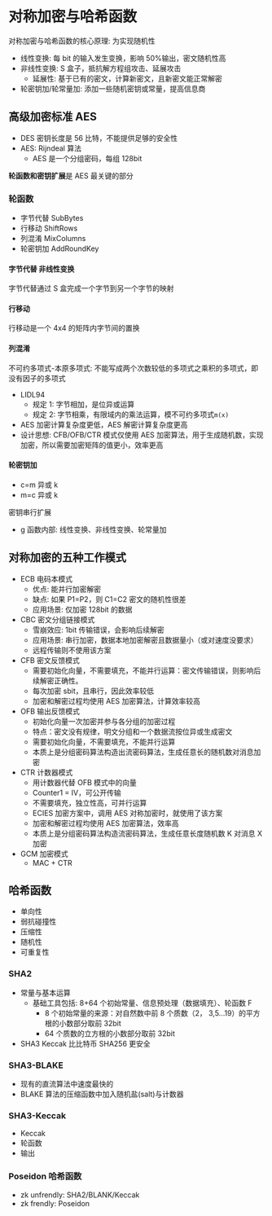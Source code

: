 # 对称加密与哈希函数

对称加密与哈希函数的核心原理: 为实现随机性

- 线性变换: 每 bit 的输入发生变换，影响 50%输出，密文随机性高
- 非线性变换: S 盒子，抵抗解方程组攻击、延展攻击
  - 延展性: 基于已有的密文，计算新密文，且新密文能正常解密
- 轮密钥加/轮常量加: 添加一些随机密钥或常量，提高信息商

## 高级加密标准 AES

- DES 密钥长度是 56 比特，不能提供足够的安全性
- AES: Rijndeal 算法
  - AES 是一个分组密码，每组 128bit

**轮函数和密钥扩展**是 AES 最关键的部分

### 轮函数

- 字节代替 SubBytes
- 行移动 ShiftRows
- 列混淆 MixColumns
- 轮密钥加 AddRoundKey

#### 字节代替 非线性变换

字节代替通过 S 盒完成一个字节到另一个字节的映射

#### 行移动

行移动是一个 4x4 的矩阵内字节间的置换

#### 列混淆

不可约多项式-本原多项式: 不能写成两个次数较低的多项式之乘积的多项式，即没有因子的多项式

- LIDL94
  - 规定 1: 字节相加，是位异或运算
  - 规定 2: 字节相乘，有限域内的乘法运算，模不可约多项式`m(x)`
- AES 加密计算复杂度更低，AES 解密计算复杂度更高
- 设计思想: CFB/OFB/CTR 模式仅使用 AES 加密算法，用于生成随机数，实现加密，所以需要加密矩阵的值更小，效率更高

#### 轮密钥加

- c=m 异或 k
- m=c 异或 k

密钥串行扩展

- g 函数内部: 线性变换、非线性变换、轮常量加

## 对称加密的五种工作模式

- ECB 电码本模式
  - 优点: 能并行加密解密
  - 缺点: 如果 P1=P2，则 C1=C2 密文的随机性很差
  - 应用场景: 仅加密 128bit 的数据
- CBC 密文分组链接模式
  - 雪崩效应: 1bit 传输错误，会影响后续解密
  - 应用场景: 串行加密，数据本地加密解密且数据量小（或对速度没要求）
  - 远程传输则不使用该方案
- CFB 密文反馈模式
  - 需要初始化向量，不需要填充，不能并行运算：密文传输错误，则影响后续解密正确性。
  - 每次加密 sbit，且串行，因此效率较低
  - 加密和解密过程均使用 AES 加密算法，计算效率较高
- OFB 输出反馈模式
  - 初始化向量一次加密并参与各分组的加密过程
  - 特点：密文没有规律，明文分组和一个数据流按位异或生成密文
  - 需要初始化向量，不需要填充，不能并行运算
  - 本质上是分组密码算法构造出流密码算法，生成任意长的随机数对消息加密
- CTR 计数器模式
  - 用计数器代替 OFB 模式中的向量
  - Counter1 = IV，可公开传输
  - 不需要填充，独立性高，可并行运算
  - ECIES 加密方案中，调用 AES 对称加密时，就使用了该方案
  - 加密和解密过程均使用 AES 加密算法，效率高
  - 本质上是分组密码算法构造流密码算法，生成任意长度随机数 K 对消息 X 加密
- GCM 加密模式
  - MAC + CTR

## 哈希函数

- 单向性
- 弱抗碰撞性
- 压缩性
- 随机性
- 可重复性

### SHA2

- 常量与基本运算
  - 基础工具包括: 8+64 个初始常量、信息预处理（数据填充）、轮函数 F
    - 8 个初始常量的来源：对自然数中前 8 个质数（2， 3,5...19）的平方根的小数部分取前 32bit
    - 64 个质数的立方根的小数部分取前 32bit
- SHA3 Keccak 比比特币 SHA256 更安全

### SHA3-BLAKE

- 现有的直流算法中速度最快的
- BLAKE 算法的压缩函数中加入随机盐(salt)与计数器

### SHA3-Keccak

- Keccak
- 轮函数
- 输出

### Poseidon 哈希函数

- zk unfrendly: SHA2/BLANK/Keccak
- zk frendly: Poseidon
